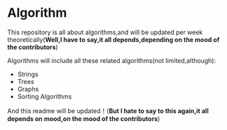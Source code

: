 Algorithm
=========


This repository is all about algorithms,and will be updated per week theoretically(**Well,I have to say,it all depends,depending on the mood of the contributors**)

Algorithms will include all these related algorithms(not limited,although):

* Strings
* Trees
* Graphs
* Sorting Algorithms

And this readme will be updated！(**But I hate to say to this again,it all depends on mood,on the mood of the contributors**)
